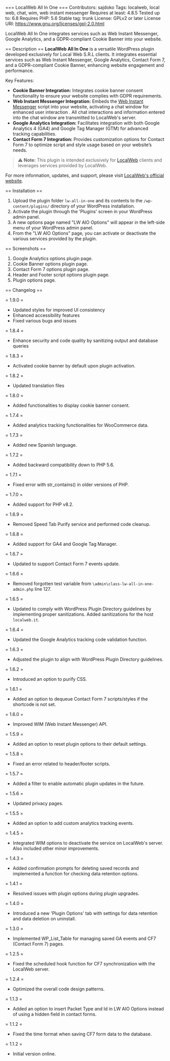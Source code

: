 === LocalWeb All In One ===
Contributors: sajdoko
Tags: localweb, local web, chat, wim, web instant messenger
Requires at least: 4.8.5
Tested up to: 6.8
Requires PHP: 5.6
Stable tag: trunk
License: GPLv2 or later
License URI: <https://www.gnu.org/licenses/gpl-2.0.html>

LocalWeb All In One integrates services such as Web Instant Messenger, Google Analytics, and a GDPR-compliant Cookie Banner into your website.

== Description ==
**LocalWeb All In One** is a versatile WordPress plugin developed exclusively for Local Web S.R.L clients. It integrates essential services such as Web Instant Messenger, Google Analytics, Contact Form 7, and a GDPR-compliant Cookie Banner, enhancing website engagement and performance.

Key Features:

* **Cookie Banner Integration:** Integrates cookie banner consent functionality to ensure your website complies with GDPR requirements.
* **Web Instant Messenger Integration:** Embeds the [Web Instant Messenger](https://www.webinstantmessenger.it/) script into your website, activating a chat window for enhanced user interaction . All chat interactions and information entered into the chat window are transmitted to LocalWeb's server.
* **Google Analytics Integration:** Facilitates integration with both Google Analytics 4 (GA4) and Google Tag Manager (GTM) for advanced tracking capabilities.
* **Contact Form 7 Integration:** Provides customization options for Contact Form 7 to optimize script and style usage based on your website’s needs.

> :warning: **Note:** This plugin is intended exclusively for [LocalWeb](https://localweb.it/ "Web Marketing Agency") clients and leverages services provided by LocalWeb.

For more information, updates, and support, please visit [LocalWeb's official website](https://localweb.it/).

== Installation ==

1. Upload the plugin folder `lw-all-in-one` and its contents to the `/wp-content/plugins/` directory of your WordPress installation.
2. Activate the plugin through the 'Plugins' screen in your WordPress admin panel.
3. A new options page named "LW AIO Options" will appear in the left-side menu of your WordPress admin panel.
4. From the "LW AIO Options" page, you can activate or deactivate the various services provided by the plugin.

== Screenshots ==

1. Google Analytics options plugin page.
2. Cookie Banner options plugin page.
3. Contact Form 7 options plugin page.
4. Header and Footer script options plugin page.
5. Plugin options page.

== Changelog ==

= 1.9.0 =

* Updated styles for improved UI consistency
* Enhanced accessibility features
* Fixed various bugs and issues

= 1.8.4 =

* Enhance security and code quality by sanitizing output and database queries

= 1.8.3 =

* Activated cookie banner by default upon plugin activation.

= 1.8.2 =

* Updated translation files

= 1.8.0 =

* Added functionalities to display cookie banner consent.

= 1.7.4 =

* Added analytics tracking functionalities for WooCommerce data.

= 1.7.3 =

* Added new Spanish language.

= 1.7.2 =

* Added backward compatibility down to PHP 5.6.

= 1.7.1 =

* Fixed error with str_contains() in older versions of PHP.

= 1.7.0 =

* Added support for PHP v8.2.

= 1.6.9 =

* Removed Speed Tab Purify service and performed code cleanup.

= 1.6.8 =

* Added support for GA4 and Google Tag Manager.

= 1.6.7 =

* Updated to support Contact Form 7 events update.

= 1.6.6 =

* Removed forgotten test variable from `\admin\class-lw-all-in-one-admin.php` line 127.

= 1.6.5 =

* Updated to comply with WordPress Plugin Directory guidelines by implementing proper sanitizations. Added sanitizations for the host `localweb.it`.

= 1.6.4 =

* Updated the Google Analytics tracking code validation function.

= 1.6.3 =

* Adjusted the plugin to align with WordPress Plugin Directory guidelines.

= 1.6.2 =

* Introduced an option to purify CSS.

= 1.6.1 =

* Added an option to dequeue Contact Form 7 scripts/styles if the shortcode is not set.

= 1.6.0 =

* Improved WIM (Web Instant Messenger) API.

= 1.5.9 =

* Added an option to reset plugin options to their default settings.

= 1.5.8 =

* Fixed an error related to header/footer scripts.

= 1.5.7 =

* Added a filter to enable automatic plugin updates in the future.

= 1.5.6 =

* Updated privacy pages.

= 1.5.5 =

* Added an option to add custom analytics tracking events.

= 1.4.5 =

* Integrated WIM options to deactivate the service on LocalWeb's server. Also included other minor improvements.

= 1.4.3 =

* Added confirmation prompts for deleting saved records and implemented a function for checking data retention options.

= 1.4.1 =

* Resolved issues with plugin options during plugin upgrades.

= 1.4.0 =

* Introduced a new 'Plugin Options' tab with settings for data retention and data deletion on uninstall.

= 1.3.0 =

* Implemented WP_List_Table for managing saved GA events and CF7 (Contact Form 7) pages.

= 1.2.5 =

* Fixed the scheduled hook function for CF7 synchronization with the LocalWeb server.

= 1.2.4 =

* Optimized the overall code design patterns.

= 1.1.3 =

* Added an option to insert Packet Type and Id in LW AIO Options instead of using a hidden field in contact forms.

= 1.1.2 =

* Fixed the time format when saving CF7 form data to the database.

= 1.1.2 =

* Initial version online.
